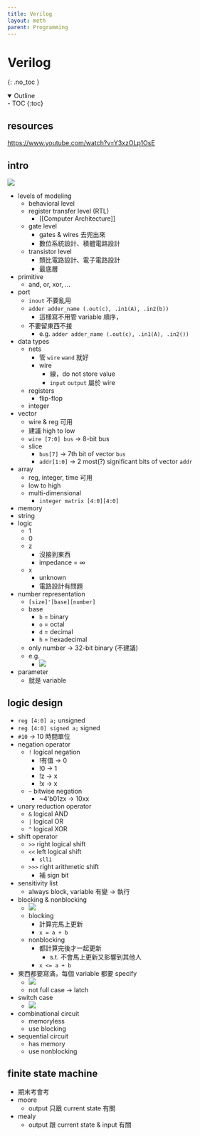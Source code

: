 ```yaml
---
title: Verilog
layout: meth
parent: Programming
---
```

# Verilog
{: .no_toc }

<details open markdown="block">
  <summary>
    Outline
  </summary>
- TOC
{:toc}
</details>

## resources
https://www.youtube.com/watch?v=Y3xzOLp1OsE

## intro

![](https://i.imgur.com/7ytJc9s.png)

- levels of modeling
	- behavioral level
	- register transfer level (RTL)
		- [[Computer Architecture]]
	- gate level
		- gates & wires 去兜出來
		- 數位系統設計、積體電路設計
	- transistor level
		- 類比電路設計、電子電路設計
		- 最底層
- primitive
	- and, or, xor, ...
- port
	- `inout` 不要亂用
	- `adder adder_name (.out(c), .in1(A), .in2(b))`
		- 這樣寫不用管 variable 順序，
	- 不要留東西不接
		- e.g. `adder adder_name (.out(c), .in1(A), .in2())`
- data types
	- nets
		- 管 `wire` `wand` 就好
		- wire
			- 線，do not store value
			- `input` `output` 屬於 wire
	- registers
		- flip-flop
	- integer
- vector
	- wire & reg 可用
	- 建議 high to low
	- `wire [7:0] bus` → 8-bit bus
	- slice
		- `bus[7]` → 7th bit of vector `bus`
		- `addr[1:0]` → 2 most(?) significant bits of vector `addr`
- array
	- reg, integer, time 可用
	- low to high
	- multi-dimensional
		- `integer matrix [4:0][4:0]`
- memory
- string
- logic
	- 1
	- 0
	- z
		- 沒接到東西
		- impedance = $\infty$
	- x
		- unknown
		- 電路設計有問題
- number representation
	- `[size]'[base][number]`
	- base
		- `b` = binary
		- `o` = octal
		- `d` = decimal
		- `h` = hexadecimal
	- only number → 32-bit binary (不建議)
	- e.g.
		- ![](https://i.imgur.com/0KdXdyH.png)
- parameter
	- 就是 variable

## logic design
- `reg [4:0] a;` unsigned
- `reg [4:0] signed a;` signed
- `#10` → 10 時間單位
- negation operator
	- `!` logical negation
		- !有值 → 0
		- !0 → 1
		- !z → x
		- !x → x
	- `~` bitwise negation
		- ~4'b01zx → 10xx
- unary reduction operator
	- `&` logical AND
	- `|` logical OR
	- `^` logical XOR
- shift operator
	- `>>` right logical shift
	- `<<` left logical shift
		- `slli`
	- `>>>` right arithmetic shift
		- 補 sign bit
- sensitivity list
	- always block, variable 有變 → 執行
- blocking & nonblocking
	- ![](https://i.imgur.com/s7tkR3K.png)
	- blocking
		- 計算完馬上更新
		- `x = a + b`
	- nonblocking
		- 都計算完後才一起更新
			- s.t. 不會馬上更新又影響到其他人
		- `x <= a + b`
- 東西都要寫滿，每個 variable 都要 specify
	- ![](https://i.imgur.com/AiY9jZM.png)
	- not full case → latch
- switch case
	- ![](https://i.imgur.com/RQeo9Mb.png)
- combinational circuit
	- memoryless
	- use blocking
- sequential circuit
	- has memory
	- use nonblocking

## finite state machine
- 期末考會考
- moore
	- output 只跟 current state 有關
- mealy
	- output 跟 current state & input 有關